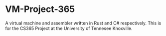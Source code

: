 # VM-Project-365
A virtual machine and assembler written in Rust and C# respectively. This is for the CS365 Project at the University of Tennesee Knoxville.
